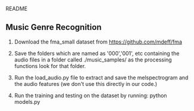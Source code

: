 README

## Music Genre Recognition

1. Download the fma_small dataset from https://github.com/mdeff/fma

2. Save the folders which are named as '000','001', etc containing the audio files in a folder called ./music_samples/ as the processing functions look for that folder.

3. Run the load_audio.py file to extract and save the melspectrogram and the audio features (we don't use this directly in our code.)

4. Run the training and testing on the dataset by running: python models.py


